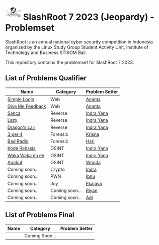 # <img src="images/logo.png" height="50"> SlashRoot 7 2023 (Jeopardy) - Problemset

SlashRoot is an annual national cyber security competition in Indonesia organized by the Linux Study Group Student Activity Unit, Institute of Technology and Business STIKOM Bali.

This repository contains the problemset for SlashRoot 7 2023.

## List of Problems Qualifier

|Name                   | Category    |Problem Setter     |
|-----------------------|---------------|----------------------------|
| [Simple Login](https://github.com/Kelompok-Studi-Linux-Stikom-Bali/soal-slashroot-7/tree/master/penyisihan/web/simple-login) | Web | [Ananta](https://github.com/AnantaWeda) |
| [Give Me Feedback](https://github.com/Kelompok-Studi-Linux-Stikom-Bali/soal-slashroot-7/tree/master/penyisihan/web/give-me-feedback) | Web | [Ananta](https://github.com/AnantaWeda) |
| [Sanca](https://github.com/Kelompok-Studi-Linux-Stikom-Bali/soal-slashroot-7/tree/master/penyisihan/reverse/sanca) | Reverse | [Indra Yana](https://github.com/indrayyana) |
| [Lazy](https://github.com/Kelompok-Studi-Linux-Stikom-Bali/soal-slashroot-7/tree/master/penyisihan/reverse/lazy) | Reverse | [Indra Yana](https://github.com/indrayyana) |
| [Dragon's Lair](https://github.com/Kelompok-Studi-Linux-Stikom-Bali/soal-slashroot-7/tree/master/penyisihan/reverse/dragons_lair) | Reverse | [Indra Yana](https://github.com/indrayyana) |
| [3 per 4](https://github.com/Kelompok-Studi-Linux-Stikom-Bali/soal-slashroot-7/tree/master/penyisihan/forensics/3%20per%204) | Forensic | [Krisna](https://github.com/wiranatakrisna) |
| [Bad Radio](https://github.com/Kelompok-Studi-Linux-Stikom-Bali/soal-slashroot-7/tree/master/penyisihan/forensics/bad-radio) | Forensic | [Hari](https://github.com/gedehari) |
| [Kode Rahasia](https://github.com/Kelompok-Studi-Linux-Stikom-Bali/soal-slashroot-7/tree/master/penyisihan/OSINT/kode_rahasia) | OSINT | [Indra Yana](https://github.com/indrayyana) |
| [Waka Waka eh eh](https://github.com/Kelompok-Studi-Linux-Stikom-Bali/soal-slashroot-7/tree/master/penyisihan/OSINT/waka_waka_eh_eh) | OSINT | [Indra Yana](https://github.com/indrayyana) |
| [Anabul](https://github.com/Kelompok-Studi-Linux-Stikom-Bali/soal-slashroot-7/tree/master/penyisihan/OSINT/anabul) | OSINT | [Wrinda](https://github.com/WrindaWaneswari) |
| Coming soon... | Crypto | [Indra](https://github.com/MockingjayIndra) |
| Coming soon... | PWN | [Ibnu](https://github.com/ibnudz) |
| Coming soon... | Joy | [Ekajaya](https://github.com/ekajaya740) |
| Coming soon... | Coming soon... | [Riyan](https://github.com/riyanpradana21) |
| Coming soon... | Coming soon... | [Adi](https://github.com/adi-winters) |

## List of Problems Final

|Name                   | Category    |Problem Setter     |
|-----------------------|---------------|----------------------------|
| |Coming Soon... | |
